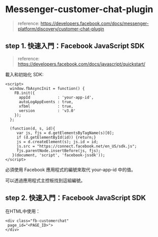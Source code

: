 # Messenger-customer-chat-plugin

> reference: https://developers.facebook.com/docs/messenger-platform/discovery/customer-chat-plugin

## step 1. 快速入門：Facebook JavaScript SDK
> reference: https://developers.facebook.com/docs/javascript/quickstart/

載入和初始化 SDK:

``` 
<script>
  window.fbAsyncInit = function() {
    FB.init({
      appId            : 'your-app-id',
      autoLogAppEvents : true,
      xfbml            : true,
      version          : 'v3.0'
    });
  };

  (function(d, s, id){
     var js, fjs = d.getElementsByTagName(s)[0];
     if (d.getElementById(id)) {return;}
     js = d.createElement(s); js.id = id;
     js.src = "https://connect.facebook.net/en_US/sdk.js";
     fjs.parentNode.insertBefore(js, fjs);
   }(document, 'script', 'facebook-jssdk'));
</script>
```
必須使用 Facebook 應用程式的編號來取代 your-app-id 中的值。

可以透過應用程式主控板找到這組編號。

## step 2. 快速入門：Facebook JavaScript SDK

在HTML中使用：

```
<div class="fb-customerchat"
 page_id="<PAGE_ID>">
</div>
```

